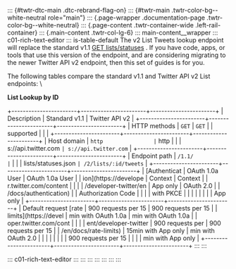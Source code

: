 ::: {#twtr-dtc-main .dtc-rebrand-flag-on}
::: {#twtr-main .twtr-color-bg--white-neutral role="main"}
::: {.page-wrapper .documentation-page .twtr-color-bg--white-neutral}
::: {.page-content .twtr-container-wide .left-rail-container}
::: {.main-content .twtr-col-lg-6}
::: main-content__wrapper
::: c01-rich-text-editor
::: is-table-default
The v2 List Tweets lookup endpoint will replace the standard v1.1 [GET
lists/statuses](https://developer.twitter.com/en/docs/twitter-api/v1/accounts-and-users/create-manage-lists/api-reference/get-lists-statuses)
. If you have code, apps, or tools that use this version of the
endpoint, and are considering migrating to the newer Twitter API v2
endpoint, then this set of guides is for you.

The following tables compare the standard v1.1 and Twitter API v2 List
endpoints: \

**List Lookup by ID**

+-----------------------+-----------------------+-----------------------+
| Description           | Standard v1.1         | Twitter API v2        |
+-----------------------+-----------------------+-----------------------+
| HTTP methods          | ` GET `               | ` GET `               |
| supported             |                       |                       |
+-----------------------+-----------------------+-----------------------+
| Host domain           | ` http                | ` http                |
|                       | s://api.twitter.com ` | s://api.twitter.com ` |
+-----------------------+-----------------------+-----------------------+
| Endpoint path         | ` /1.1/               | `                     |
|                       | lists/statuses.json ` | /2/lists/:id/tweets ` |
+-----------------------+-----------------------+-----------------------+
| [Authenticat          | OAuth 1.0a User       | OAuth 1.0a User       |
| ion](https://develope | Context               | Context               |
| r.twitter.com/content |                       |                       |
| /developer-twitter/en | App only              | OAuth 2.0             |
| /docs/authentication) |                       | Authorization Code    |
|                       |                       | with PKCE             |
|                       |                       |                       |
|                       |                       | App only              |
+-----------------------+-----------------------+-----------------------+
| Default request [rate | 900 requests per 15   | 900 requests per 15   |
| limits](https://devel | min with OAuth 1.0a   | min with OAuth 1.0a   |
| oper.twitter.com/cont |                       |                       |
| ent/developer-twitter | 900 requests per      | 900 requests per 15   |
| /en/docs/rate-limits) | 15min with App only   | min with OAuth 2.0    |
|                       |                       |                       |
|                       |                       | 900 requests per 15   |
|                       |                       | min with App only     |
+-----------------------+-----------------------+-----------------------+
:::
:::

::: c01-rich-text-editor
:::
:::
:::
:::
:::
:::
:::
